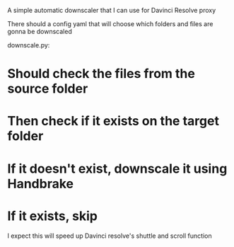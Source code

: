 
A simple automatic downscaler that I can use for Davinci Resolve proxy

There should a config yaml that will choose which folders and files are gonna be downscaled

downscale.py:
   # Should check the files from the source folder
   # Then check if it exists on the target folder
   # If it doesn't exist, downscale it using Handbrake
   # If it exists, skip


I expect this will speed up Davinci resolve's shuttle and scroll function